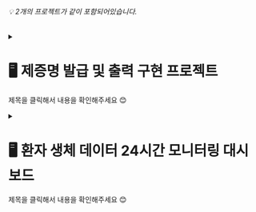 <div align="left"> 

###### 💡 2개의 프로젝트가 같이 포함되어있습니다.  
</div>

<div align="left">

<details close>
  <summary>
  <h1>🖥 제증명 발급 및 출력 구현 프로젝트</h1>
   <p>제목을 클릭해서 내용을 확인해주세요 😊</p>
  </summary>
  
### 💡 개요
> 환자가 병원에 내원하여 진료 및 입원, 수술을 받은 후 필요한 제증명 발급 및 출력 서비스를 구현하는 프로젝트
### ✏ 기획 목적
> 환자가 병원에 다시 내원하지 않아도 홈페이지에서 필요한 제증명 발급을 할 수 있어 불편함 감소
### 📆 일정
> 23.12.04 ~ 23.12.27
### 🙌 팀원
|구재성|김승주|최나영|
|:---:|:---:|:---:|
|<img src="https://github.com/iaaam0/project12/assets/152710037/0d2f9056-9c53-45a4-8838-c543eef375b4" width="60" height="60">|<img src="https://github.com/iaaam0/project12/assets/152710037/1d045b18-01fb-4e4d-9e64-01301be43757" width="60" height="60">|<img src="https://github.com/iaaam0/project12/assets/152710037/68fae097-760c-4749-ad89-0ad36eacba47" width="60" height="60">|
|백엔드|백엔드|프론트엔드|
|<a href="https://github.com/worntjd142">worntjd142</a>|<a href="https://github.com/ksj5057">ksj5057</a>|<a href="https://github.com/iaaam0/iam-0">iaaam0</a>|
### 🖱 개발 환경
- Server : Apache Tomcat 8.5
- DB : MySQL
- Framework : Spring MVC
- Language : Java, JavaScript, HTML5, CSS
- Tool : Eclipse, GitHub

### 🖼 프로젝트 주요 기능  
  
- <b>메인페이지</b> : 한눈에 보기 쉽고 빠르게 페이지 이동 가능한 메뉴, 로그인, 회원가입 제공
- <b>회원가입</b> : 유효성 검사 적용, 관리자(의사전용)와 일반(환자) 로그인 추가
  
![그림7](https://github.com/iaaam0/project12/assets/152710037/82aae02d-2203-450d-a307-9d116c8a2e34)


- <b>차트 페이지</b> : 담당의사만 작성 가능한 차트 페이지 작성, 수정, 삭제 제공
- <b>증명서 발급 페이지</b> : PDF 또는 프린트 가능한 증명서 발급 제공 

![그림8](https://github.com/iaaam0/project12/assets/152710037/ef19712b-94ce-45a6-935c-ed4fb658f0a0)

</details>

</details>

<details close>
  <summary>
  <h1>🖥 환자 생체 데이터 24시간 모니터링 대시보드</h1>
    <p>제목을 클릭해서 내용을 확인해주세요 😊</p>
  </summary>

### 💡 개요
> 환자의 측정 온도를 실시간 확인 가능한 프로젝트
### ✏ 기획 목적
> 체온관리가 중요한 신생아를 집중 케어하기 위한 실시간 온도 측정 및 병원 내 실내 온도 실시간 관리
### 📆 일정
> 23.12.28 ~ 24.01.16
### 🙌 팀원
|구재성|김승주|최나영|
|:---:|:---:|:---:|
|<img src="https://github.com/iaaam0/project12/assets/152710037/0d2f9056-9c53-45a4-8838-c543eef375b4" width="60" height="60">|<img src="https://github.com/iaaam0/project12/assets/152710037/1d045b18-01fb-4e4d-9e64-01301be43757" width="60" height="60">|<img src="https://github.com/iaaam0/project12/assets/152710037/68fae097-760c-4749-ad89-0ad36eacba47" width="60" height="60">|
|백엔드|프론트엔드|백엔드|
|<a href="https://github.com/worntjd142">worntjd142</a>|<a href="https://github.com/ksj5057">ksj5057</a>|<a href="https://github.com/iaaam0/iam-0">iaaam0</a>|
### 🖱 개발 환경
- Server : Apache Tomcat 8.5
- DB : MySQL
- Framework : Spring MVC
- Language : Java, JavaScript, HTML5, CSS, jQuery, python, raspberry pi 5
- library : chart.js
- Tool : Eclipse, GitHub

### 🖼 프로젝트 기획
<details close>
  <summary> ERD </summary>
  
![그림12](https://github.com/iaaam0/project12/assets/152710037/8193f471-0dcb-40f0-988b-6a304a7cde03)
  
</details>
<details close>
  <summary> 화면 설계 </summary>
  
![그림13](https://github.com/iaaam0/project12/assets/152710037/cefaaa7c-104c-430c-8ce9-8f96200cf11b)
  
</details>

### 🖼 프로젝트 주요 기능
- 제증명 프로젝트와 연결하여 메인메뉴에서 페이지 이동 가능
- <b>환자 등록</b> : 간단한 환자 등록 기능. 이미지로 아기 구분
- <b>호실 관리 페이지</b> : 환자 개인의 실시간 온도를 확인 가능, 설정한 온도보다 높거나 낮으면 글자색 변경

  ![그림15](https://github.com/iaaam0/project12/assets/152710037/9ea79d45-ca67-4477-afea-c0f366a27e66)

- <b>병동 관리 페이지</b> : 동으로 나눠 환자를 관리하며 병동 실시간 온도 확인 가능, 설정한 온도보다 높거나 낮으면 글자색 변경
- <b>환자 상세 정보</b> : chart.js 라이브러리를 이용해 실시간 온도 그래프 구현

![그림17](https://github.com/iaaam0/project12/assets/152710037/c488a03b-1deb-4e2f-afdc-ff9e0743f9ca)
  
  </details>


</div>


